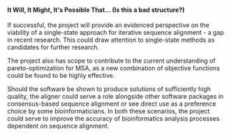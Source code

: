 
#### It Will, It Might, It's Possible That... (Is this a bad structure?)

If successful, the project will provide an evidenced perspective on the viability of a single-state approach for iterative sequence alignment - a gap in recent research. This could draw attention to single-state methods as candidates for further research.

The project also has scope to contribute to the current understanding of pareto-optimization for MSA, as a new combination of objective functions could be found to be highly effective.

Should the software be shown to produce solutions of sufficiently high quality, the aligner could serve a role alongside other software packages in consensus-based sequence alignment or see direct use as a preference choice by some bioinformaticians. In both these scenarios, the project could serve to improve the accuracy of bioinformatics analysis processes dependent on sequence alignment.




